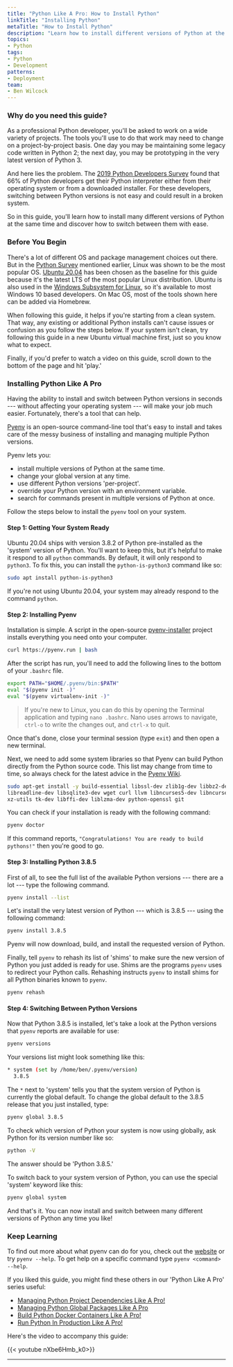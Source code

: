 ```yaml
---
title: "Python Like A Pro: How to Install Python"
linkTitle: "Installing Python"
metaTitle: "How to Install Python"
description: "Learn how to install different versions of Python at the same time and switch between them with ease using the open-source command line tool Pyenv."
topics:
- Python
tags:
- Python
- Development
patterns:
- Deployment
team:
- Ben Wilcock
---
```

### Why do you need this guide?

As a professional Python developer, you'll be asked to work on a wide variety of projects. The tools you'll use to do that work may need to change on a project-by-project basis. One day you may be maintaining some legacy code written in Python 2; the next day, you may be prototyping in the very latest version of Python 3.

And here lies the problem. The [2019 Python Developers Survey][survey] found that 66% of Python developers get their Python interpreter either from their operating system or from a downloaded installer. For these developers, switching between Python versions is not easy and could result in a broken system.

So in this guide, you'll learn how to install many different versions of Python at the same time and discover how to switch between them with ease.

### Before You Begin

There's a lot of different OS and package management choices out there.  But in the [Python Survey][survey] mentioned earlier, Linux was shown to be the most popular OS. [Ubuntu 20.04][ubuntu] has been chosen as the baseline for this guide because it's the latest LTS of the most popular Linux distribution. Ubuntu is also used in the [Windows Subsystem for Linux][wsl], so it's available to most Windows 10 based developers. On Mac OS, most of the tools shown here can be added via Homebrew.

When following this guide, it helps if you're starting from a clean system. That way, any existing or additional Python installs can't cause issues or confusion as you follow the steps below. If your system isn't clean, try following this guide in a new Ubuntu virtual machine first, just so you know what to expect.

Finally, if you'd prefer to watch a video on this guide, scroll down to the bottom of the page and hit 'play.'

### Installing Python Like A Pro

Having the ability to install and switch between Python versions in seconds --- without affecting your operating system --- will make your job much easier. Fortunately, there's a tool that can help.

[Pyenv][pyenv] is an open-source command-line tool that's easy to install and takes care of the messy business of installing and managing multiple Python versions.

Pyenv lets you:

 - install multiple versions of Python at the same time.
 - change your global version at any time.
 - use different Python versions 'per-project'.
 - override your Python version with an environment variable.
 - search for commands present in multiple versions of Python at once.

Follow the steps below to install the `pyenv` tool on your system.

#### Step 1: Getting Your System Ready

Ubuntu 20.04 ships with version 3.8.2 of Python pre-installed as the 'system' version of Python. You'll want to keep this, but it's helpful to make it respond to all `python` commands. By default, it will only respond to `python3`. To fix this, you can install the `python-is-python3` command like so:

```bash
sudo apt install python-is-python3
```

If you're not using Ubuntu 20.04, your system may already respond to the command `python`.

#### Step 2: Installing Pyenv

Installation is simple. A script in the open-source [pyenv-installer][pyenv-installer] project installs everything you need onto your computer.

```bash
curl https://pyenv.run | bash
```

After the script has run, you'll need to add the following lines to the bottom of your `.bashrc` file. 

```bash
export PATH="$HOME/.pyenv/bin:$PATH"
eval "$(pyenv init -)"
eval "$(pyenv virtualenv-init -)"
```

> If you're new to Linux, you can do this by opening the Terminal application and typing `nano .bashrc`. Nano uses arrows to navigate, `ctrl-o` to write the changes out, and `ctrl-x` to quit.

Once that's done, close your terminal session (type `exit`) and then open a new terminal. 

Next, we need to add some system libraries so that Pyenv can build Python directly from the Python source code. This list may change from time to time, so always check for the latest advice in the [Pyenv Wiki][pyenv-prereqs].

```bash
sudo apt-get install -y build-essential libssl-dev zlib1g-dev libbz2-dev \
libreadline-dev libsqlite3-dev wget curl llvm libncurses5-dev libncursesw5-dev \
xz-utils tk-dev libffi-dev liblzma-dev python-openssl git
```

You can check if your installation is ready with the following command:

```bash
pyenv doctor
```

If this command reports, `"Congratulations! You are ready to build pythons!"` then you're good to go.

#### Step 3: Installing Python 3.8.5

First of all, to see the full list of the available Python versions --- there are a lot --- type the following command.

```bash
pyenv install --list
```

Let's install the very latest version of Python --- which is 3.8.5 --- using the following command:

```bash
pyenv install 3.8.5
```

Pyenv will now download, build, and install the requested version of Python. 

Finally, tell `pyenv` to rehash its list of 'shims' to make sure the new version of Python you just added is ready for use. Shims are the programs `pyenv` uses to redirect your Python calls. Rehashing instructs `pyenv` to install shims for all Python binaries known to `pyenv`.

```bash
pyenv rehash
```


#### Step 4: Switching Between Python Versions

Now that Python 3.8.5 is installed, let's take a look at the Python versions that `pyenv` reports are available for use:

```bash
pyenv versions
```

Your versions list might look something like this:

```bash
* system (set by /home/ben/.pyenv/version)
  3.8.5
```

The `*` next to 'system' tells you that the system version of Python is currently the global default. To change the global default to the 3.8.5 release that you just installed, type:

```bash
pyenv global 3.8.5
```

To check which version of Python your system is now using globally, ask Python for its version number like so:

```bash
python -V
```

The answer should be 'Python 3.8.5.'

To switch back to your system version of Python, you can use the special 'system' keyword like this:

```bash
pyenv global system
```

And that's it. You can now install and switch between many different versions of Python any time you like!

### Keep Learning

To find out more about what pyenv can do for you, check out the [website][pyenv] or try `pyenv --help`. To get help on a specific command type `pyenv <command> --help`.

If you liked this guide, you might find these others in our 'Python Like A Pro' series useful:

- [Managing Python Project Dependencies Like A Pro!][gs-pyenv-venv]
- [Managing Python Global Packages Like A Pro][gs-pipx]
- [Build Python Docker Containers Like A Pro!][gs-cnb]
- [Run Python In Production Like A Pro!][gs-cf]

Here's the video to accompany this guide:

{{< youtube nXbe6Hmb_k0>}}

---
[survey]: https://www.jetbrains.com/lp/python-developers-survey-2019/
[wsl]: https://ubuntu.com/wsl
[ubuntu]: https://ubuntu.com/download/desktop
[sunset]: https://www.python.org/doc/sunset-python-2/
[pyenv]: https://github.com/pyenv/pyenv
[pyenv-installer]: https://github.com/pyenv/pyenv-installer
[pyenv-prereqs]: https://github.com/pyenv/pyenv/wiki/Common-build-problems
[cnb]: /guides/python/cnb-gs-python

[gs-pyenv]: /guides/python/gs-python-like-a-pro
[gs-pyenv-venv]: /guides/python/gs-managing-python-packages
[gs-pipx]: /guides/python/gs-python-installing-global-packages
[gs-cnb]: /guides/python/cnb-gs-python
[gs-cf]: /guides/python/cf-gs